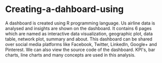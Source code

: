 # Creating-a-dahboard-using
A dashboard is created using R programming language. Us airline data is analysed and insights are shown on the dashboard.
It contains 6 pages which are named as interactive data visualization, geographic plot, data table, network plot, summary and about. 
This dashboard can be shared over social media platforms like Facebook, Twitter, LinkedIn, Google+ and Pinterest. We can also view the source code of the dashboard.
KPI's, bar charts, line charts and many concepts are used in this analysis.
